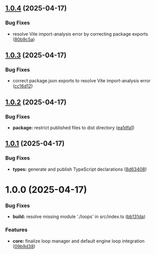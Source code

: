 ## [1.0.4](https://github.com/BitShim/engine/compare/v1.0.3...v1.0.4) (2025-04-17)


### Bug Fixes

* resolve Vite import-analysis error by correcting package exports ([80b9c5a](https://github.com/BitShim/engine/commit/80b9c5a43e1866588280bdb5a3f4145fe633dad5))

## [1.0.3](https://github.com/BitShim/engine/compare/v1.0.2...v1.0.3) (2025-04-17)


### Bug Fixes

* correct package.json exports to resolve Vite import-analysis error ([cc16d12](https://github.com/BitShim/engine/commit/cc16d123de8aabc731c26ec8dbf5459fac64386e))

## [1.0.2](https://github.com/BitShim/engine/compare/v1.0.1...v1.0.2) (2025-04-17)


### Bug Fixes

* **package:** restrict published files to dist directory ([ea1dfa1](https://github.com/BitShim/engine/commit/ea1dfa199a47c30bdc4491de09c896b850459e13))

## [1.0.1](https://github.com/BitShim/engine/compare/v1.0.0...v1.0.1) (2025-04-17)


### Bug Fixes

* **types:** generate and publish TypeScript declarations ([8d63408](https://github.com/BitShim/engine/commit/8d6340886692e0dc03ebbeab27511c2090768943))

# 1.0.0 (2025-04-17)


### Bug Fixes

* **build:** resolve missing module './loops' in src/index.ts ([bb131da](https://github.com/BitShim/engine/commit/bb131da6b1886d535ec88aa1c02ed369f8edb229))


### Features

* **core:** finalize loop manager and default engine loop integration ([09b9d38](https://github.com/BitShim/engine/commit/09b9d384d8aaf82d46de9d7a292cd181b7db2e44))
